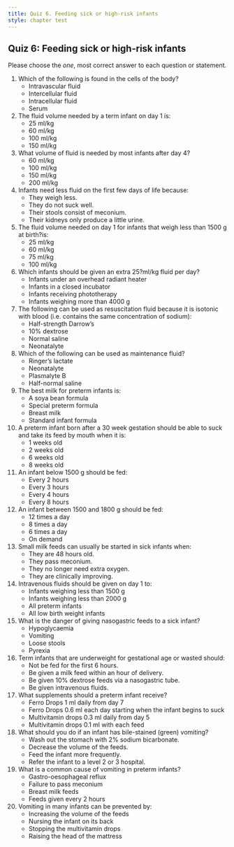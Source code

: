 ```yaml
---
title: Quiz 6. Feeding sick or high-risk infants
style: chapter test
---
```


## Quiz 6: Feeding sick or high-risk infants

Please choose the *one*, most correct answer to each question or statement.

1.	Which of the following is found in the cells of the body?
	-	Intravascular fluid
	-	Intercellular fluid
	+	Intracellular fluid
	-	Serum
2.	The fluid volume needed by a term infant on day 1 is:
	-	25 ml/kg
	+	60 ml/kg
	-	100 ml/kg
	-	150 ml/kg
3.	What volume of fluid is needed by most infants after day 4?
	-	60 ml/kg
	-	100 ml/kg
	+	150 ml/kg
	-	200 ml/kg
4.	Infants need less fluid on the first few days of life because:
	-	They weigh less.
	-	They do not suck well.
	-	Their stools consist of meconium.
	+	Their kidneys only produce a little urine.
5.	The fluid volume needed on day 1 for infants that weigh less than 1500 g at birth?is:
	-	25 ml/kg
	-	60 ml/kg
	+	75 ml/kg
	-	100 ml/kg
6.	Which infants should be given an extra 25?ml/kg fluid per day?
	+	Infants under an overhead radiant heater
	-	Infants in a closed incubator
	-	Infants receiving phototherapy
	-	Infants weighing more than 4000 g
7.	The following can be used as resuscitation fluid because it is isotonic with blood (i.e. contains the same concentration of sodium):
	-	Half-strength Darrow’s
	-	10% dextrose
	+	Normal saline
	-	Neonatalyte
8.	Which of the following can be used as maintenance fluid?
	-	Ringer’s lactate
	+	Neonatalyte
	-	Plasmalyte B
	-	Half-normal saline
9.	The best milk for preterm infants is:
	-	A soya bean formula
	-	Special preterm formula
	+	Breast milk
	-	Standard infant formula
10.	A preterm infant born after a 30 week gestation should be able to suck and take its feed by mouth when it is:
	-	1 weeks old
	-	2 weeks old
	+	6 weeks old
	-	8 weeks old
11.	An infant below 1500 g should be fed:
	+	Every 2 hours
	-	Every 3 hours
	-	Every 4 hours
	-	Every 8 hours
12.	An infant between 1500 and 1800 g should be fed:
	-	12 times a day
	+	8 times a day
	-	6 times a day
	-	On demand
13.	Small milk feeds can usually be started in sick infants when:
	-	They are 48 hours old.
	-	They pass meconium.
	-	They no longer need extra oxygen.
	+	They are clinically improving.
14.	Intravenous fluids should be given on day 1 to:
	+	Infants weighing less than 1500 g
	-	Infants weighing less than 2000 g
	-	All preterm infants
	-	All low birth weight infants
15.	What is the danger of giving nasogastric feeds to a sick infant?
	-	Hypoglycaemia
	+	Vomiting
	-	Loose stools
	-	Pyrexia
16.	Term infants that are underweight for gestational age or wasted should:
	-	Not be fed for the first 6 hours.
	+	Be given a milk feed within an hour of delivery.
	-	Be given 10% dextrose feeds via a nasogastric tube.
	-	Be given intravenous fluids.
17.	What supplements should a preterm infant receive?
	-	Ferro Drops 1 ml daily from day 7
	-	Ferro Drops 0.6 ml each day starting when the infant begins to suck
	+	Multivitamin drops 0.3 ml daily from day 5
	-	Multivitamin drops 0.1 ml with each feed
18.	What should you do if an infant has bile-stained (green) vomiting?
	-	Wash out the stomach with 2% sodium bicarbonate.
	-	Decrease the volume of the feeds.
	-	Feed the infant more frequently.
	+	Refer the infant to a level 2 or 3 hospital.
19.	What is a common cause of vomiting in preterm infants?
	+	Gastro-oesophageal reflux
	-	Failure to pass meconium
	-	Breast milk feeds
	-	Feeds given every 2 hours
20.	Vomiting in many infants can be prevented by:
	-	Increasing the volume of the feeds
	-	Nursing the infant on its back
	-	Stopping the multivitamin drops
	+	Raising the head of the mattress

